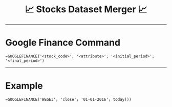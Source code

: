<h1 align='center'>📈 Stocks Dataset Merger 📈</h1>

---

# Google Finance Command

```
=GOOGLEFINANCE('<stock_code>'; '<attribute>'; '<initial_period>'; '<final_period>')
```

---

# Example

```
=GOOGLEFINANCE('WEGE3'; 'close'; '01-01-2016'; today())
```
